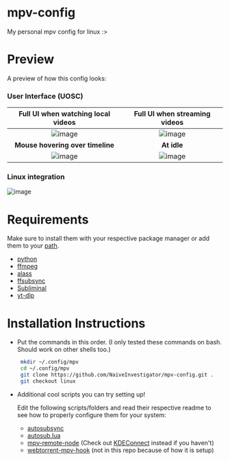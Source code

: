 # mpv-config
My personal mpv config for linux :>

# Preview
A preview of how this config looks:
### User Interface (UOSC)
| **Full UI when watching local videos** | **Full UI when streaming videos** |
| :-: | :-: |
| ![image](https://user-images.githubusercontent.com/72654596/219562727-ed56a3d9-898b-4160-b2e0-61a7ea59965a.png) | ![image](https://user-images.githubusercontent.com/72654596/223330203-b9263b59-8af2-4bd2-933c-085faba5faa2.png)   |
| **Mouse hovering over timeline** | **At idle** |
| ![image](https://user-images.githubusercontent.com/72654596/219563959-ac3dc446-4a44-4dbe-9d4b-2687c82ff391.png) | ![image](https://github.com/NaiveInvestigator/mpv-config/assets/72654596/c17662a0-0bf1-48b7-bc65-a25a92c752dc)    |
### Linux integration
![image](https://github.com/NaiveInvestigator/mpv-config/assets/72654596/270afa3a-6b82-4537-94ed-7bed8c626b93)

# Requirements
Make sure to install them with your respective package manager or add them to your [path](https://www.howtogeek.com/658904/how-to-add-a-directory-to-your-path-in-linux).
* [python](https://www.python.org/downloads)
* [ffmpeg](https://ffmpeg.org)
* [alass](https://github.com/kaegi/alass)
* [ffsubsync](https://github.com/smacke/ffsubsync)
* [Subliminal](https://github.com/Diaoul/subliminal)
* [yt-dlp](https://github.com/yt-dlp/yt-dlp)
# Installation Instructions

*  Put the commands in this order. (I only tested these commands on bash. Should work on other shells too.)
   ```sh
    mkdir ~/.config/mpv
    cd ~/.config/mpv
    git clone https://github.com/NaiveInvestigator/mpv-config.git .
    git checkout linux
    ```
* Additional cool scripts you can try setting up! 

  Edit the following scripts/folders and read their respective readme to see how to properly configure them for your system:
  * [autosubsync](https://github.com/joaquintorres/autosubsync-mpv)
  * [autosub.lua](https://github.com/davidde/mpv-autosub)
  * [mpv-remote-node](https://github.com/husudosu/mpv-remote-node) (Check out [KDEConnect](https://kdeconnect.kde.org) instead if you haven't)
  * [webtorrent-mpv-hook](https://github.com/mrxdst/webtorrent-mpv-hook) (not in this repo because of how it is setup)
